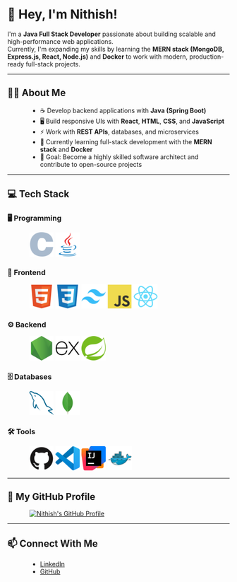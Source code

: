 # 👋 Hey, I'm Nithish!

I'm a **Java Full Stack Developer** passionate about building scalable and high-performance web applications.  
Currently, I'm expanding my skills by learning the **MERN stack (MongoDB, Express.js, React, Node.js)** and **Docker** to work with modern, production-ready full-stack projects.

---

## 👨‍💻 About Me
<div style="margin-left: 10%;">
  
- ☕ Develop backend applications with **Java (Spring Boot)**  
- 🖥️ Build responsive UIs with **React**, **HTML**, **CSS**, and **JavaScript**  
- ⚡ Work with **REST APIs**, databases, and microservices  
- 🌱 Currently learning full-stack development with the **MERN stack** and **Docker**  
- 🎯 Goal: Become a highly skilled software architect and contribute to open-source projects  

</div>

---

## 💻 Tech Stack

### 🖥️ Programming
<p style="margin-left: 10%;">
  <img src="https://raw.githubusercontent.com/devicons/devicon/master/icons/c/c-original.svg" alt="C" width="55" height="55"/>
  <img src="https://raw.githubusercontent.com/devicons/devicon/master/icons/java/java-original.svg" alt="Java" width="55" height="55"/>
</p>

### 🎨 Frontend
<p style="margin-left: 10%;">
  <img src="https://raw.githubusercontent.com/devicons/devicon/master/icons/html5/html5-original.svg" alt="HTML5" width="55" height="55"/>
  <img src="https://raw.githubusercontent.com/devicons/devicon/master/icons/css3/css3-original.svg" alt="CSS3" width="55" height="55"/>
  <img src="https://raw.githubusercontent.com/devicons/devicon/master/icons/tailwindcss/tailwindcss-original.svg" alt="Tailwind CSS" width="55" height="55"/>
  <img src="https://raw.githubusercontent.com/devicons/devicon/master/icons/javascript/javascript-original.svg" alt="JavaScript" width="55" height="55"/>
  <img src="https://raw.githubusercontent.com/devicons/devicon/master/icons/react/react-original.svg" alt="React" width="55" height="55"/>
</p>

### ⚙️ Backend
<p style="margin-left: 10%;">
  <img src="https://raw.githubusercontent.com/devicons/devicon/master/icons/nodejs/nodejs-original.svg" alt="Node.js" width="55" height="55"/>
  <img src="https://raw.githubusercontent.com/devicons/devicon/master/icons/express/express-original.svg" alt="Express.js" width="55" height="55"/>
  <img src="https://raw.githubusercontent.com/devicons/devicon/master/icons/spring/spring-original.svg" alt="Spring Boot" width="55" height="55"/>
</p>

### 🗄️ Databases
<p style="margin-left: 10%;">
  <img src="https://raw.githubusercontent.com/devicons/devicon/master/icons/mysql/mysql-original.svg" alt="MySQL" width="55" height="55"/>
  <img src="https://raw.githubusercontent.com/devicons/devicon/master/icons/mongodb/mongodb-original.svg" alt="MongoDB" width="55" height="55"/>
</p>

### 🛠️ Tools
<p style="margin-left: 10%;">
  <img src="https://raw.githubusercontent.com/devicons/devicon/master/icons/github/github-original.svg" alt="GitHub" width="55" height="55"/>
  <img src="https://raw.githubusercontent.com/devicons/devicon/master/icons/vscode/vscode-original.svg" alt="VS Code" width="55" height="55"/>
  <img src="https://raw.githubusercontent.com/devicons/devicon/master/icons/intellij/intellij-original.svg" alt="IntelliJ" width="55" height="55"/>
  <img src="https://raw.githubusercontent.com/devicons/devicon/master/icons/docker/docker-original.svg" alt="Docker" width="55" height="55"/>
</p>

---

## 🐙 My GitHub Profile

<p style="margin-left: 10%;">
  <a href="https://github.com/nithish0302">
    <img src="https://github-profile-summary-cards.vercel.app/api/cards/profile-details?username=nithish0302&theme=tokyonight" alt="Nithish's GitHub Profile"/>
  </a>
</p>

---

## 📫 Connect With Me
<div style="margin-left: 10%;">
  
- [LinkedIn](https://www.linkedin.com/)  
- [GitHub](https://github.com/nithish0302)

</div>
